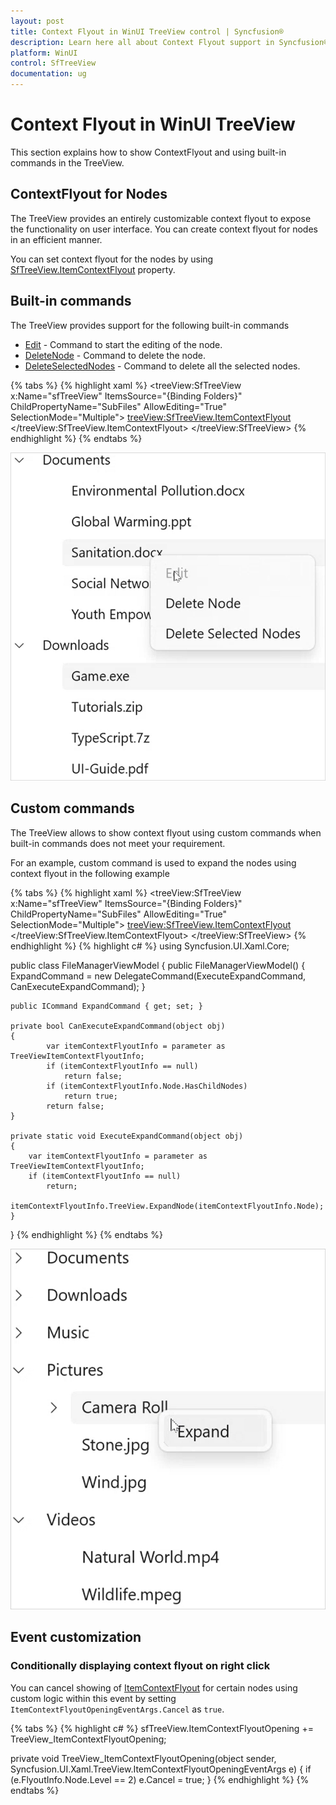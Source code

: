 ```yaml
---
layout: post
title: Context Flyout in WinUI TreeView control | Syncfusion®
description: Learn here all about Context Flyout support in Syncfusion® WinUI TreeView(SfTreeView) control and more.
platform: WinUI
control: SfTreeView
documentation: ug
---
```


# Context Flyout in WinUI TreeView

This section explains how to show ContextFlyout and using built-in commands in the TreeView.

## ContextFlyout for Nodes

The TreeView provides an entirely customizable context flyout to expose the functionality on user interface. You can create context flyout for nodes in an efficient manner.

You can set context flyout for the nodes by using [SfTreeView.ItemContextFlyout](https://help.syncfusion.com/cr/winui/Syncfusion.UI.Xaml.TreeView.SfTreeView.html#Syncfusion_UI_Xaml_TreeView_SfTreeView_ItemContextFlyout) property.

## Built-in commands

The TreeView provides support for the following built-in commands

* [Edit](https://help.syncfusion.com/cr/winui/Syncfusion.UI.Xaml.TreeView.TreeViewCommands.html#Syncfusion_UI_Xaml_TreeView_TreeViewCommands_Edit) - Command to start the editing of the node.
* [DeleteNode](https://help.syncfusion.com/cr/winui/Syncfusion.UI.Xaml.TreeView.TreeViewCommands.html#Syncfusion_UI_Xaml_TreeView_TreeViewCommands_DeleteNode) - Command to delete the node.
* [DeleteSelectedNodes](https://help.syncfusion.com/cr/winui/Syncfusion.UI.Xaml.TreeView.TreeViewCommands.html#Syncfusion_UI_Xaml_TreeView_TreeViewCommands_DeleteSelectedNodes) - Command to delete all the selected nodes.

{% tabs %}
{% highlight xaml %}
<treeView:SfTreeView x:Name="sfTreeView"
				ItemsSource="{Binding Folders}"
				ChildPropertyName="SubFiles"
                AllowEditing="True"
                SelectionMode="Multiple">
		<treeView:SfTreeView.ItemContextFlyout>
            <MenuFlyout>
                <MenuFlyoutItem x:Name="Edit" Text="Edit" Command="{x:Bind treeView:TreeViewCommands.Edit}" CommandParameter="{Binding }"/>
                <MenuFlyoutItem x:Name="DeleteNode" Text="Delete Node" Command="{x:Bind treeView:TreeViewCommands.DeleteNode}" CommandParameter="{Binding }"/>
                <MenuFlyoutItem x:Name="DeleteSelectedNodes" Text="Delete Selected Nodes" Command="{x:Bind treeView:TreeViewCommands.DeleteSelectedNodes}" CommandParameter="{Binding }"/>
            </MenuFlyout>
        </treeView:SfTreeView.ItemContextFlyout>
</treeView:SfTreeView>
{% endhighlight %}
{% endtabs %}

![WinUI TreeView showing Context Flyout](ContextFlyout_images/winui-treeview-context-flyout.png)

## Custom commands

The TreeView allows to show context flyout using custom commands when built-in commands does not meet your requirement.

For an example, custom command is used to expand the nodes using context flyout in the following example

{% tabs %}
{% highlight xaml %}
<treeView:SfTreeView x:Name="sfTreeView"
				ItemsSource="{Binding Folders}"
				ChildPropertyName="SubFiles"
                AllowEditing="True"
                SelectionMode="Multiple">
    <treeView:SfTreeView.ItemContextFlyout>
        <MenuFlyout>
            <MenuFlyoutItem x:Name="Expand" Text="Expand" Command="{Binding TreeView.DataContext.ExpandCommand}" CommandParameter="{Binding }"/>
        </MenuFlyout>
    </treeView:SfTreeView.ItemContextFlyout>
</treeView:SfTreeView>
{% endhighlight %}
{% highlight c# %}
using Syncfusion.UI.Xaml.Core;

public class FileManagerViewModel
{
    public FileManagerViewModel()
    {
        ExpandCommand = new DelegateCommand<object>(ExecuteExpandCommand, CanExecuteExpandCommand);
    }
    
    public ICommand ExpandCommand { get; set; }
    
    private bool CanExecuteExpandCommand(object obj)
    {
            var itemContextFlyoutInfo = parameter as TreeViewItemContextFlyoutInfo;
            if (itemContextFlyoutInfo == null)
                return false;
            if (itemContextFlyoutInfo.Node.HasChildNodes)
                return true;
            return false;
    }

    private static void ExecuteExpandCommand(object obj)
    {
        var itemContextFlyoutInfo = parameter as TreeViewItemContextFlyoutInfo;
        if (itemContextFlyoutInfo == null)
            return;
        itemContextFlyoutInfo.TreeView.ExpandNode(itemContextFlyoutInfo.Node);
    }
}
{% endhighlight %}
{% endtabs %}

![WinUI TreeView showing Context Flyout](ContextFlyout_images/winui-treeview-context-flyout-binding.png)

## Event customization

### Conditionally displaying context flyout on right click

You can cancel showing of [ItemContextFlyout](https://help.syncfusion.com/cr/winui/Syncfusion.UI.Xaml.TreeView.SfTreeView.html#Syncfusion_UI_Xaml_TreeView_SfTreeView_ItemContextFlyout) for certain nodes using custom logic within this event by setting `ItemContextFlyoutOpeningEventArgs.Cancel` as `true`.

{% tabs %}
{% highlight c# %}
sfTreeView.ItemContextFlyoutOpening += TreeView_ItemContextFlyoutOpening;

private void TreeView_ItemContextFlyoutOpening(object sender, Syncfusion.UI.Xaml.TreeView.ItemContextFlyoutOpeningEventArgs e)
{
    if (e.FlyoutInfo.Node.Level == 2)
        e.Cancel = true;
}
{% endhighlight %}
{% endtabs %}

